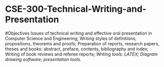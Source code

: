 # CSE-300-Technical-Writing-and-Presentation
#Objectives
Issues of technical writing and effective oral presentation in Computer
Science and Engineering; Writing styles of definitions, propositions,
theorems and proofs; Preparation of reports, research papers, theses
and books: abstract, preface, contents, bibliography and index; Writing of
book reviews and referee reports; 
<i> Writing tools: LATEX; Diagram drawing
software; presentation tools.</i>
